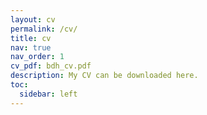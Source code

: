 ```yaml
---
layout: cv
permalink: /cv/
title: cv
nav: true
nav_order: 1
cv_pdf: bdh_cv.pdf
description: My CV can be downloaded here.
toc:
  sidebar: left
---
```

<!-- [Download CV here](https://romansabaek.github.io/files/bdh_cv.pdf) -->
